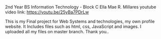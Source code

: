 2nd Year BS Information Technology - Block C
Ella Mae R. Millares
youtube video link: https://youtu.be/25yBa7PDrLw


This is my Final project for Web Systems and technologies, my own profile website.
It Includes files such as html, css, JavaScript and images.
I uploaded all my files on master branch.
Thank you..
